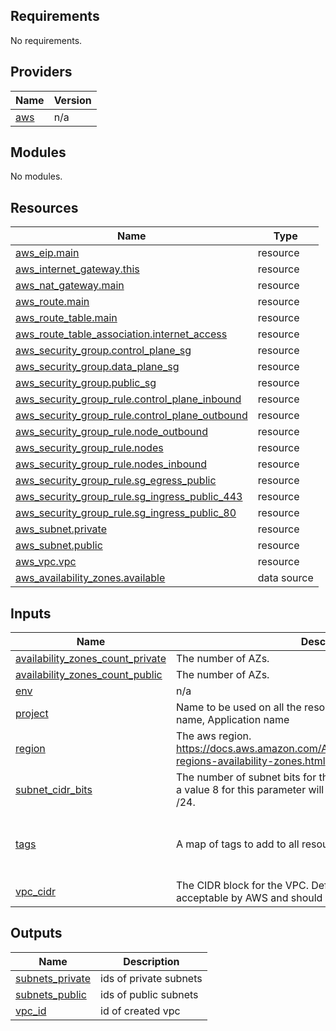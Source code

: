 ## Requirements

No requirements.

## Providers

| Name | Version |
|------|---------|
| <a name="provider_aws"></a> [aws](#provider\_aws) | n/a |

## Modules

No modules.

## Resources

| Name | Type |
|------|------|
| [aws_eip.main](https://registry.terraform.io/providers/hashicorp/aws/latest/docs/resources/eip) | resource |
| [aws_internet_gateway.this](https://registry.terraform.io/providers/hashicorp/aws/latest/docs/resources/internet_gateway) | resource |
| [aws_nat_gateway.main](https://registry.terraform.io/providers/hashicorp/aws/latest/docs/resources/nat_gateway) | resource |
| [aws_route.main](https://registry.terraform.io/providers/hashicorp/aws/latest/docs/resources/route) | resource |
| [aws_route_table.main](https://registry.terraform.io/providers/hashicorp/aws/latest/docs/resources/route_table) | resource |
| [aws_route_table_association.internet_access](https://registry.terraform.io/providers/hashicorp/aws/latest/docs/resources/route_table_association) | resource |
| [aws_security_group.control_plane_sg](https://registry.terraform.io/providers/hashicorp/aws/latest/docs/resources/security_group) | resource |
| [aws_security_group.data_plane_sg](https://registry.terraform.io/providers/hashicorp/aws/latest/docs/resources/security_group) | resource |
| [aws_security_group.public_sg](https://registry.terraform.io/providers/hashicorp/aws/latest/docs/resources/security_group) | resource |
| [aws_security_group_rule.control_plane_inbound](https://registry.terraform.io/providers/hashicorp/aws/latest/docs/resources/security_group_rule) | resource |
| [aws_security_group_rule.control_plane_outbound](https://registry.terraform.io/providers/hashicorp/aws/latest/docs/resources/security_group_rule) | resource |
| [aws_security_group_rule.node_outbound](https://registry.terraform.io/providers/hashicorp/aws/latest/docs/resources/security_group_rule) | resource |
| [aws_security_group_rule.nodes](https://registry.terraform.io/providers/hashicorp/aws/latest/docs/resources/security_group_rule) | resource |
| [aws_security_group_rule.nodes_inbound](https://registry.terraform.io/providers/hashicorp/aws/latest/docs/resources/security_group_rule) | resource |
| [aws_security_group_rule.sg_egress_public](https://registry.terraform.io/providers/hashicorp/aws/latest/docs/resources/security_group_rule) | resource |
| [aws_security_group_rule.sg_ingress_public_443](https://registry.terraform.io/providers/hashicorp/aws/latest/docs/resources/security_group_rule) | resource |
| [aws_security_group_rule.sg_ingress_public_80](https://registry.terraform.io/providers/hashicorp/aws/latest/docs/resources/security_group_rule) | resource |
| [aws_subnet.private](https://registry.terraform.io/providers/hashicorp/aws/latest/docs/resources/subnet) | resource |
| [aws_subnet.public](https://registry.terraform.io/providers/hashicorp/aws/latest/docs/resources/subnet) | resource |
| [aws_vpc.vpc](https://registry.terraform.io/providers/hashicorp/aws/latest/docs/resources/vpc) | resource |
| [aws_availability_zones.available](https://registry.terraform.io/providers/hashicorp/aws/latest/docs/data-sources/availability_zones) | data source |

## Inputs

| Name | Description | Type | Default | Required |
|------|-------------|------|---------|:--------:|
| <a name="input_availability_zones_count_private"></a> [availability\_zones\_count\_private](#input\_availability\_zones\_count\_private) | The number of AZs. | `number` | `1` | no |
| <a name="input_availability_zones_count_public"></a> [availability\_zones\_count\_public](#input\_availability\_zones\_count\_public) | The number of AZs. | `number` | `1` | no |
| <a name="input_env"></a> [env](#input\_env) | n/a | `string` | n/a | yes |
| <a name="input_project"></a> [project](#input\_project) | Name to be used on all the resources as identifier. e.g. Project name, Application name | `string` | n/a | yes |
| <a name="input_region"></a> [region](#input\_region) | The aws region. https://docs.aws.amazon.com/AWSEC2/latest/UserGuide/using-regions-availability-zones.html | `string` | `"us-east-1"` | no |
| <a name="input_subnet_cidr_bits"></a> [subnet\_cidr\_bits](#input\_subnet\_cidr\_bits) | The number of subnet bits for the CIDR. For example, specifying a value 8 for this parameter will create a CIDR with a mask of /24. | `number` | `8` | no |
| <a name="input_tags"></a> [tags](#input\_tags) | A map of tags to add to all resources | `map(string)` | <pre>{<br>  "Owner": "Akmaral",<br>  "Project": "TerraformEKSWorkshop"<br>}</pre> | no |
| <a name="input_vpc_cidr"></a> [vpc\_cidr](#input\_vpc\_cidr) | The CIDR block for the VPC. Default value is a valid CIDR, but not acceptable by AWS and should be overridden | `string` | `"10.0.0.0/16"` | no |

## Outputs

| Name | Description |
|------|-------------|
| <a name="output_subnets_private"></a> [subnets\_private](#output\_subnets\_private) | ids of private subnets |
| <a name="output_subnets_public"></a> [subnets\_public](#output\_subnets\_public) | ids of public subnets |
| <a name="output_vpc_id"></a> [vpc\_id](#output\_vpc\_id) | id of created vpc |
